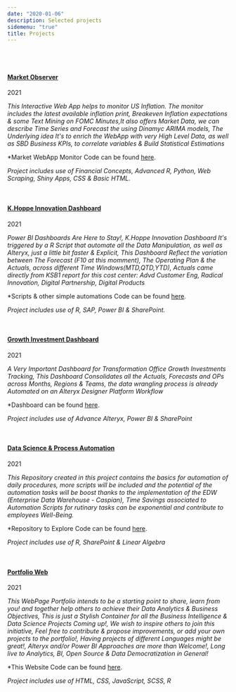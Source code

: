 ```yaml
---
date: "2020-01-06"
description: Selected projects
sidemenu: "true"
title: Projects
---
```



<br />
<br />


#### [ **Market Observer** ](https://andresgarcia.shinyapps.io/MQF-UAH/)
2021

*This Interactive Web App helps to monitor US Inflation. The monitor includes the latest available inflation print, Breakeven Inflation expectations & some Text Mining on FOMC Minutes,It also offers Market Data, we can describe Time Series and Forecast the using Dinamyc ARIMA models, The Underlying idea It's to enrich the WebApp with very High Level Data, as well as SBD Business KPIs, to correlate variables & Build Statistical Estimations*

*Market WebApp Monitor Code can be found [here](https://github.com/Aggarch/sbd_market_overview).

*Project includes use of Financial Concepts, Advanced R, Python, Web Scraping, Shiny Apps, CSS & Basic HTML.* 

<br />


#### [<div style="text-align: justify"> **K.Hoppe Innovation Dashboard**</div>](https://app.powerbi.com/groups/9f82e39d-3e34-423b-ba3c-99ba9d84f79e/reports/967d0dd2-186f-4068-b556-29652363c728/ReportSection43059c9d55380fd42288)
2021

*Power BI Dashboards Are Here to Stay!, K.Hoppe Innovation Dashboard It's triggered by a R Script that automate all the Data Manipulation, as well as Alteryx, just a little bit faster & Explicit, This Dashboard Reflect the variation between The Forecast (F10 at this momment), The Operating Plan & the Actuals, across different Time Windows(MTD,QTD,YTD), Actuals came directly from KSB1 report for this cost center: Advd Customer Eng, Radical Innovation, Digital Partnership, Digital Products*


*Scripts & other simple automations Code can be found [here](https://github.com/Aggarch/sbd_gts_analytics).

*Project includes use of R, SAP, Power BI & SharePoint.* 


<br />

#### [<div style="text-align: justify">**Growth Investment Dashboard**</div>](https://app.powerbi.com/groups/9f82e39d-3e34-423b-ba3c-99ba9d84f79e/reports/967d0dd2-186f-4068-b556-29652363c728/ReportSection43059c9d55380fd42288)
2021

*A Very Important Dashboard for Transformation Office Growth Investments Tracking, This Dashboard Consolidates all the Actuals, Forecasts and OPs across Months, Regions & Teams, the data wrangling process is already Automated on an Alteryx Designer Platform Workflow*

*Dashboard can be found [here](https://app.powerbi.com/groups/9f82e39d-3e34-423b-ba3c-99ba9d84f79e/reports/967d0dd2-186f-4068-b556-29652363c728/ReportSection43059c9d55380fd42288).

*Project includes use of Advance Alteryx, Power BI & SharePoint* 


<br />

#### [<div style="text-align: justify">**Data Science & Process Automation**</div>](https://github.com/Aggarch/sbd_gts_analytics)
2021

*This Repository created in this project contains the basics for automation of daily procedures, more scripts will be included and the potential of the automation tasks will be boost thanks to the implementation of the EDW (Enterprise Data Warehouse - Caspian), Time Savings associated to Automation Scripts for rutinary tasks can be exponential and contribute to employees Well-Being.*

*Repository to Explore Code can be found [here](https://github.com/Aggarch/sbd_gts_analytics).

*Project includes use of R, SharePoint & Linear Algebra* 

<br />



#### [<div style="text-align: justify">**Portfolio Web**</div>](https://github.com/Aggarch/SBD_FPA)
2021

*This WebPage Portfolio intends to be a starting point to share, learn from you! and together help others to achieve their Data Analytics & Business Objectives, This is just a Stylish Container for all the Business Intelligence & Data Science Projects Coming up!,  We wish to inspire others to join this initiative, Feel free to contribute & propose improvements, or add your own projects to the portfolio!, Having projects of different Languages might be great!, Alteryx and/or Power BI Approaches are more than Welcome!,  Long live to Analytics, BI, Open Source & Data Democratization in General!*

*This Website Code can be found [here](https://github.com/Aggarch/SBD_FPA).

*Project includes use of HTML, CSS, JavaScript, SCSS, R* 

<br />

